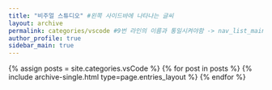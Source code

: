 ```yaml
---
title: "비주얼 스튜디오" #왼쪽 사이드바에 나타나는 글씨
layout: archive
permalink: categories/vscode #9번 라인의 이름과 통일시켜야함 -> nav_list_main 수정해야함
author_profile: true
sidebar_main: true
---
```


{% assign posts = site.categories.vsCode %}
{% for post in posts %} {% include archive-single.html type=page.entries_layout %} {% endfor %}
